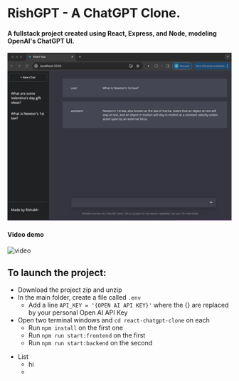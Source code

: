 # RishGPT - A ChatGPT Clone.

#### A fullstack project created using React, Express, and Node, modeling OpenAI's ChatGPT UI. 
![image](assets/chatclone-demo.png)

#### Video demo
![video](https://github.com/risharma101/ChatGPT-Clone/assets/52262619/d021fe6b-0591-4630-add8-57eb5efe0229)


## To launch the project:
- Download the project zip and unzip
- In the main folder, create a file called `.env`
  - Add a line `API_KEY = '{OPEN AI API KEY}'` where the {} are replaced by your personal Open AI API Key
- Open two terminal windows and `cd react-chatgpt-clone` on each
  - Run `npm install` on the first one
  - Run `npm run start:frontend` on the first 
  - Run `npm run start:backend` on the second
  
* List
  * hi
  * 
